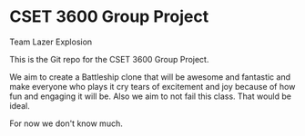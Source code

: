 CSET 3600 Group Project
=======================

Team Lazer Explosion

This is the Git repo for the CSET 3600 Group Project.

We aim to create a Battleship clone that will be awesome and fantastic and make everyone who plays it cry tears of excitement and joy because of how fun and engaging it will be. Also we aim to not fail this class. That would be ideal.

For now we don't know much.